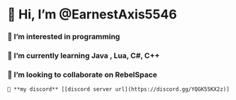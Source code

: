 # 👋 Hi, I’m @EarnestAxis5546
### 👀 I’m interested in programming
### 🌱 I’m currently learning Java , Lua, C#, C++
### 💞️ I’m looking to collaborate on RebelSpace
    🌌 **my discord** [[discord server url](https://discord.gg/YQGK55KX2z)]
    
<!---
EarnestAxis5546/EarnestAxis5546 is a ✨ special ✨ repository because its `README.md` (this file) appears on your GitHub profile.
You can click the Preview link to take a look at your changes.
--->
